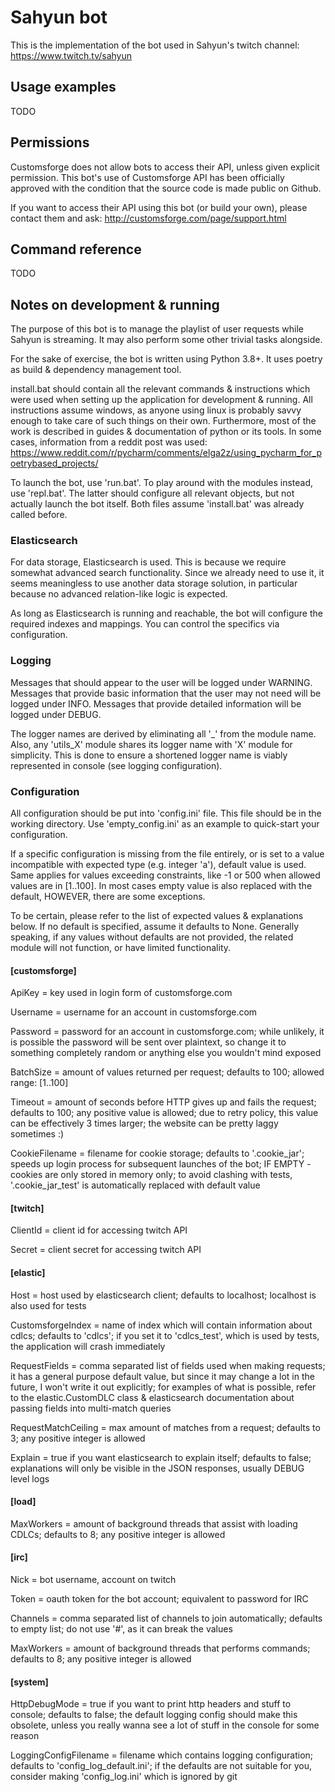
# Sahyun bot

This is the implementation of the bot used in Sahyun's twitch channel:
https://www.twitch.tv/sahyun

## Usage examples

TODO

## Permissions

Customsforge does not allow bots to access their API, unless given explicit permission.
This bot's use of Customsforge API has been officially approved with the condition that the
source code is made public on Github.

If you want to access their API using this bot (or build your own), please contact them and ask:
http://customsforge.com/page/support.html

## Command reference

TODO

## Notes on development & running

The purpose of this bot is to manage the playlist of user requests while Sahyun is streaming.
It may also perform some other trivial tasks alongside.

For the sake of exercise, the bot is written using Python 3.8+. It uses poetry as build & dependency 
management tool.

install.bat should contain all the relevant commands & instructions which were used when setting up
the application for development & running. All instructions assume windows, as anyone using linux is
probably savvy enough to take care of such things on their own. Furthermore, most of the work is
described in guides & documentation of python or its tools. In some cases, information from a reddit
post was used:
https://www.reddit.com/r/pycharm/comments/elga2z/using_pycharm_for_poetrybased_projects/

To launch the bot, use 'run.bat'. To play around with the modules instead, use 'repl.bat'.
The latter should configure all relevant objects, but not actually launch the bot itself.
Both files assume 'install.bat' was already called before.

### Elasticsearch

For data storage, Elasticsearch is used. This is because we require somewhat advanced search
functionality. Since we already need to use it, it seems meaningless to use another data
storage solution, in particular because no advanced relation-like logic is expected.

As long as Elasticsearch is running and reachable, the bot will configure the required
indexes and mappings. You can control the specifics via configuration.

### Logging

Messages that should appear to the user will be logged under WARNING. Messages that provide basic
information that the user may not need will be logged under INFO. Messages that provide detailed
information will be logged under DEBUG.

The logger names are derived by eliminating all '_' from the module name. Also, any 'utils_X' module
shares its logger name with 'X' module for simplicity. This is done to ensure a shortened logger
name is viably represented in console (see logging configuration).

### Configuration

All configuration should be put into 'config.ini' file. This file should be in the working
directory. Use 'empty_config.ini' as an example to quick-start your configuration.

If a specific configuration is missing from the file entirely, or is set to a value incompatible
with expected type (e.g. integer 'a'), default value is used. Same applies for values exceeding
constraints, like -1 or 500 when allowed values are in [1..100].
In most cases empty value is also replaced with the default, HOWEVER, there are some exceptions.

To be certain, please refer to the list of expected values & explanations below. If no default
is specified, assume it defaults to None. Generally speaking, if any values without defaults
are not provided, the related module will not function, or have limited functionality.

#### [customsforge]

ApiKey = key used in login form of customsforge.com

Username = username for an account in customsforge.com

Password = password for an account in customsforge.com;
while unlikely, it is possible the password will be sent over plaintext, so change it to something
completely random or anything else you wouldn't mind exposed

BatchSize = amount of values returned per request; defaults to 100; allowed range: [1..100]

Timeout = amount of seconds before HTTP gives up and fails the request; defaults to 100;
any positive value is allowed; due to retry policy, this value can be effectively 3 times
larger; the website can be pretty laggy sometimes :)

CookieFilename = filename for cookie storage; defaults to '.cookie_jar'; speeds up login
process for subsequent launches of the bot; IF EMPTY - cookies are only stored in memory only;
to avoid clashing with tests, '.cookie_jar_test' is automatically replaced with default value

#### [twitch]

ClientId = client id for accessing twitch API

Secret = client secret for accessing twitch API

#### [elastic]

Host = host used by elasticsearch client; defaults to localhost; localhost is also used for tests

CustomsforgeIndex = name of index which will contain information about cdlcs; defaults to 'cdlcs';
if you set it to 'cdlcs_test', which is used by tests, the application will crash immediately

RequestFields = comma separated list of fields used when making requests; it has a general purpose
default value, but since it may change a lot in the future, I won't write it out explicitly; for
examples of what is possible, refer to the elastic.CustomDLC class & elasticsearch documentation
about passing fields into multi-match queries

RequestMatchCeiling = max amount of matches from a request; defaults to 3; any positive integer
is allowed

Explain = true if you want elasticsearch to explain itself; defaults to false;
explanations will only be visible in the JSON responses, usually DEBUG level logs

#### [load]

MaxWorkers = amount of background threads that assist with loading CDLCs; defaults to 8;
any positive integer is allowed

#### [irc]

Nick = bot username, account on twitch

Token = oauth token for the bot account; equivalent to password for IRC

Channels = comma separated list of channels to join automatically; defaults to empty list;
do not use '#', as it can break the values

MaxWorkers = amount of background threads that performs commands; defaults to 8;
any positive integer is allowed

#### [system]

HttpDebugMode = true if you want to print http headers and stuff to console; defaults to false;
the default logging config should make this obsolete, unless you really wanna see a lot of stuff
in the console for some reason

LoggingConfigFilename = filename which contains logging configuration; defaults to 'config_log_default.ini';
if the defaults are not suitable for you, consider making 'config_log.ini' which is ignored by git
